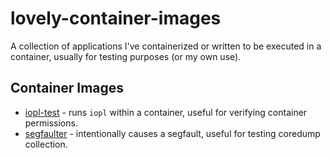 # lovely-container-images
A collection of applications I've containerized or written to be executed in a container, usually for testing purposes (or my own use).

## Container Images
- [iopl-test](images/iopl-test) - runs `iopl` within a container, useful for verifying container permissions.
- [segfaulter](images/segfaulter) - intentionally causes a segfault, useful for testing coredump collection.
